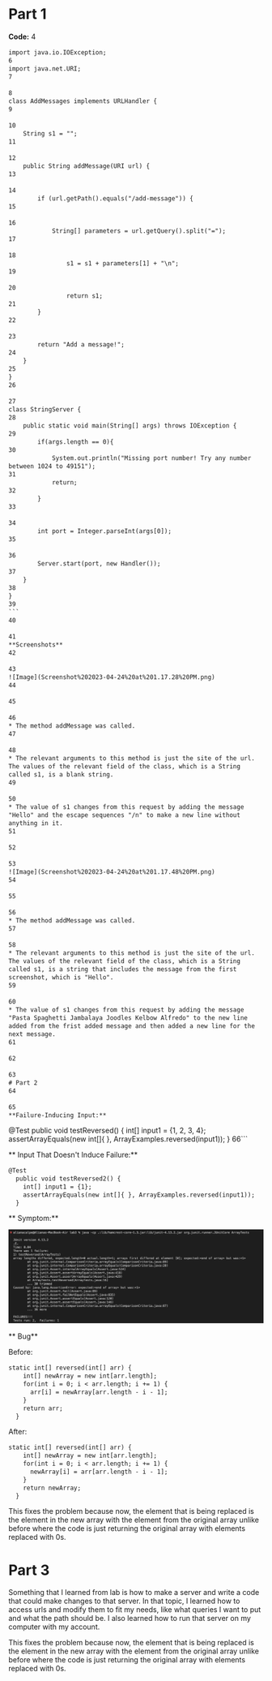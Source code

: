 
# Part 1

**Code:**
4
​
```
import java.io.IOException;
6
import java.net.URI;
7
​
8
class AddMessages implements URLHandler {
9
​
10
    String s1 = "";
11
​
12
    public String addMessage(URI url) {
13
​
14
        if (url.getPath().equals("/add-message")) {
15
​
16
            String[] parameters = url.getQuery().split("=");
17
​
18
                s1 = s1 + parameters[1] + "\n";
19
​
20
                return s1;
21
        }
22
​
23
        return "Add a message!";
24
    }
25
}
26
​
27
class StringServer {
28
    public static void main(String[] args) throws IOException {
29
        if(args.length == 0){
30
            System.out.println("Missing port number! Try any number between 1024 to 49151");
31
            return;
32
        }
33
​
34
        int port = Integer.parseInt(args[0]);
35
​
36
        Server.start(port, new Handler());
37
    }
38
}
39
​```
40
​
41
**Screenshots**
42
​
43
![Image](Screenshot%202023-04-24%20at%201.17.28%20PM.png)
44
​
45
​
46
* The method addMessage was called.
47
​
48
* The relevant arguments to this method is just the site of the url. The values of the relevant field of the class, which is a String called s1, is a blank string.
49
​
50
* The value of s1 changes from this request by adding the message "Hello" and the escape sequences "/n" to make a new line without anything in it.
51
​
52
​
53
![Image](Screenshot%202023-04-24%20at%201.17.48%20PM.png)
54
​
55
​
56
* The method addMessage was called.
57
​
58
* The relevant arguments to this method is just the site of the url. The values of the relevant field of the class, which is a String called s1, is a string that includes the message from the first screenshot, which is "Hello".
59
​
60
* The value of s1 changes from this request by adding the message "Pasta Spaghetti Jambalaya Joodles Kelbow Alfredo" to the new line added from the frist added message and then added a new line for the next message.
61
​
62
​
63
# Part 2
64
​
65
**Failure-Inducing Input:**

```
@Test
  public void testReversed() {
    int[] input1 = {1, 2, 3, 4};
    assertArrayEquals(new int[]{ }, ArrayExamples.reversed(input1));
  }
66
​```

** Input That Doesn't Induce Failure:**

```
@Test
  public void testReversed2() {
    int[] input1 = {1};
    assertArrayEquals(new int[]{ }, ArrayExamples.reversed(input1));
  }
```


** Symptom:**

![Image](Screenshot%202023-04-24%20at%204.56.32%20PM.png)

** Bug**

Before:

```
static int[] reversed(int[] arr) {
    int[] newArray = new int[arr.length];
    for(int i = 0; i < arr.length; i += 1) {
      arr[i] = newArray[arr.length - i - 1];
    }
    return arr;
  }
```

After:

```
static int[] reversed(int[] arr) {
    int[] newArray = new int[arr.length];
    for(int i = 0; i < arr.length; i += 1) {
      newArray[i] = arr[arr.length - i - 1];
    }
    return newArray;
  }
```

This fixes the problem because now, the element that is being replaced is the element in the new array with the element from the original array unlike before where the code is just returning the original array with elements replaced with 0s.


# Part 3

Something that I learned from lab is how to make a server and write a code that could make changes to that server. In that topic, I learned how to access urls and modify them to fit my needs, like what queries I want to put and what the path should be. I also learned how to run that server on my computer with my account.

This fixes the problem because now, the element that is being replaced is the element in the new array with the element from the original array unlike before where the code is just returning the original array with elements replaced with 0s.
